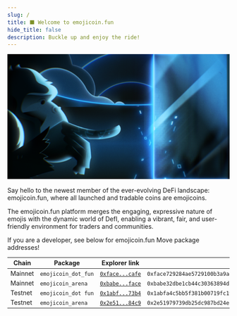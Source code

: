 ```yaml
---
slug: /
title: ⬛ Welcome to emojicoin.fun
hide_title: false
description: Buckle up and enjoy the ride!
---
```


![about](./about.png "about")

Say hello to the newest member of the ever-evolving DeFi landscape:
emojicoin.fun, where all launched and tradable coins are emojicoins.

The emojicoin.fun platform merges the engaging, expressive nature of emojis
with the dynamic world of DefI, enabling a vibrant, fair, and user-friendly
environment for traders and communities.

If you are a developer, see below for emojicoin.fun Move package addresses!

<!-- markdownlint-disable MD013 -->

| Chain   | Package             | Explorer link     | Full address                                                         |
| ------- | ------------------- | ----------------- | -------------------------------------------------------------------- |
| Mainnet | `emojicoin_dot_fun` | [`0xface...cafe`] | `0xface729284ae5729100b3a9ad7f7cc025ea09739cd6e7252aff0beb53619cafe` |
| Mainnet | `emojicoin_arena`   | [`0xbabe...face`] | `0xbabe32dbe1cb44c30363894da9f49957d6e2b94a06f2fc5c20a9d1b9e54cface` |
| Testnet | `emojicoin_dot fun` | [`0x1abf...73b4`] | `0x1abfa4c5bb5f381b00719fc19e8e655cb2531904bf8f59309efd18eb081373b4` |
| Testnet | `emojicoin_arena`   | [`0x2e51...84c9`] | `0x2e51979739db25dc987bd24e1a968e45cca0e0daea7cae9121f68af93e8884c9` |

<!-- markdownlint-enable MD013 -->

[`0x1abf...73b4`]: https://explorer.aptoslabs.com/account/0x1abfa4c5bb5f381b00719fc19e8e655cb2531904bf8f59309efd18eb081373b4?network=testnet
[`0x2e51...84c9`]: https://explorer.aptoslabs.com/account/0x2e51979739db25dc987bd24e1a968e45cca0e0daea7cae9121f68af93e8884c9?network=testnet
[`0xbabe...face`]: https://explorer.aptoslabs.com/account/0xbabe32dbe1cb44c30363894da9f49957d6e2b94a06f2fc5c20a9d1b9e54cface?network=mainnet
[`0xface...cafe`]: https://explorer.aptoslabs.com/account/0xface729284ae5729100b3a9ad7f7cc025ea09739cd6e7252aff0beb53619cafe?network=mainnet
